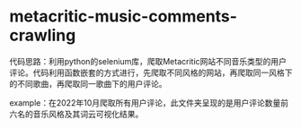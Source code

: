 # metacritic-music-comments-crawling
代码思路：利用python的selenium库，爬取Metacritic网站不同音乐类型的用户评论。代码利用函数嵌套的方式进行，先爬取不同风格的网站，再爬取同一风格下的不同歌曲，再爬取同一歌曲下的用户评论。

example：在2022年10月爬取所有用户评论，此文件夹呈现的是用户评论数量前六名的音乐风格及其词云可视化结果。
